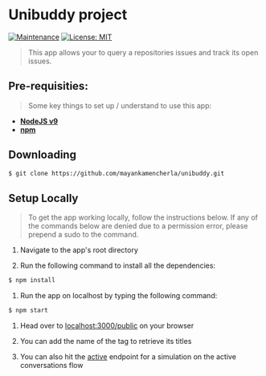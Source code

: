# Unibuddy project

[![Maintenance](https://img.shields.io/badge/Maintained%3F-yes-green.svg)](https://GitHub.com/Naereen/StrapDown.js/graphs/commit-activity)
[![License: MIT](https://img.shields.io/badge/License-MIT-yellow.svg)](https://opensource.org/licenses/MIT)
<!-- [![Packagist](https://img.shields.io/packagist/v/symfony/symfony.svg)]() -->

> This app allows your to query a repositories issues and track its open issues.

## Pre-requisities:
> Some key things to set up / understand to use this app:

- **[NodeJS v9](https://nodejs.org/en/)**
- **[npm](https://www.npmjs.com/)**

## Downloading
```bash
$ git clone https://github.com/mayankamencherla/unibuddy.git
```

## Setup Locally
> To get the app working locally, follow the instructions below.
> If any of the commands below are denied due to a permission error, please prepend a sudo to the command.

1. Navigate to the app's root directory

1. Run the following command to install all the dependencies:
```bash
$ npm install
```

1. Run the app on localhost by typing the following command:
```bash
$ npm start
```

1. Head over to <a href="http://localhost:3000/public" target="_blank">localhost:3000/public</a> on your browser

1. You can add the name of the tag to retrieve its titles

1. You can also hit the <a href="http://localhost:3000/active">active</a> endpoint for a simulation on the active conversations flow